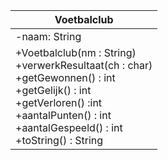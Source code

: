 |        Voetbalclub        |
|----------------------|
|-naam: String|
|+Voetbalclub(nm : String)<br/>+verwerkResultaat(ch : char)<br/>+getGewonnen() : int<br/>+getGelijk() : int<br/>+getVerloren() :int <br/>+aantalPunten() : int<br/>+aantalGespeeld() : int <br/>+toString() : String|